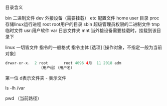 目录含义

bin 二进制文件
dev 外接设备（需要挂载）
etc 配置文件
home user 目录
proc 存储linux运行进程
root root用户的目录
sbin 超级管理员权限的二进制文件
tmp 临时文件
usr:用户软件
var 日志文件夹
mnt 当外接设备需要挂载时，挂载到该目录下

linux 一切皆文件
指令的一般格式 
指令主体 [选项] [操作对象，不指定一般为当前对象]
```java
drwxr-xr-x.  2 root       root 4096 4月  11 2018 adm
               （用户组）（用户名）
```
第一位 d表示文件夹 - 表示文件

ls -lh /var


pwd （当前路径）

